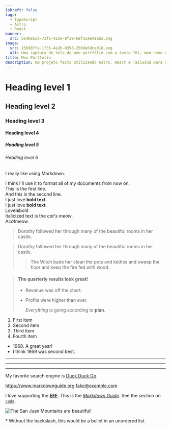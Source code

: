 ```yaml
---
isDraft: false
tags:
  - TypeScript
  - Astro
  - React
banner:
  src: 564b85ca-73f6-4250-8f29-68f15ee41ab2.png
image:
  src: 15b98ffa-1f35-4e2b-8398-256de6dce010.png
  alt: Uma captura de tela do meu portfólio com o texto "Oi, meu nome é Francisco Cândido, um desenvolvedor frontend do Brasil".
title: Meu Portfólio
description: Um projeto feito utilizando Astro, React e Tailwind para armazenar meus projetos e mostrar um pouco mais das minhas habilidades.
---
```


# Heading level 1

## Heading level 2

### Heading level 3

#### Heading level 4

##### Heading level 5

###### Heading level 6

I really like using Markdown.

I think I'll use it to format all of my documents from now on.  
This is the first line.  
And this is the second line.  
I just love **bold text**.  
I just love **bold text**.  
Love**is**bold  
Italicized text is the _cat's meow_.  
A*cat*meow

> Dorothy followed her through many of the beautiful rooms in her castle.

> Dorothy followed her through many of the beautiful rooms in her castle.
>
> > The Witch bade her clean the pots and kettles and sweep the floor and keep the fire fed with wood.

> #### The quarterly results look great!
>
> - Revenue was off the chart.
> - Profits were higher than ever.
>
>   _Everything_ is going according to **plan**.

1. First item
2. Second item
3. Third item
4. Fourth item

- 1968\. A great year!
- I think 1969 was second best.

---

---

---

My favorite search engine is [Duck Duck Go](https://duckduckgo.com).

<https://www.markdownguide.org>
<fake@example.com>

I love supporting the **[EFF](https://eff.org)**.
This is the _[Markdown Guide](https://www.markdownguide.org)_.
See the section on [`code`](#code).

![The San Juan Mountains are beautiful!](https://upload.wikimedia.org/wikipedia/commons/thumb/7/79/Uncompahgre_peak.jpg/272px-Uncompahgre_peak.jpg 'San Juan Mountains')

\* Without the backslash, this would be a bullet in an unordered list.
